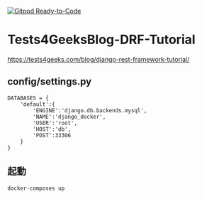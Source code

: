 [![Gitpod Ready-to-Code](https://img.shields.io/badge/Gitpod-Ready--to--Code-blue?logo=gitpod)](https://gitpod.io/#https://github.com/Watson-Sei/Tests4GeeksBlog-DRF-Tutorial) 

# Tests4GeeksBlog-DRF-Tutorial
https://tests4geeks.com/blog/django-rest-framework-tutorial/


## config/settings.py
```
DATABASES = {
    'default':{
        'ENGINE':'django.db.backends.mysql',
        'NAME':'django_docker',
        'USER':'root',
        'HOST':'db',
        'POST':33306
    }
}
```

## 起動
``` 
docker-composes up 
```